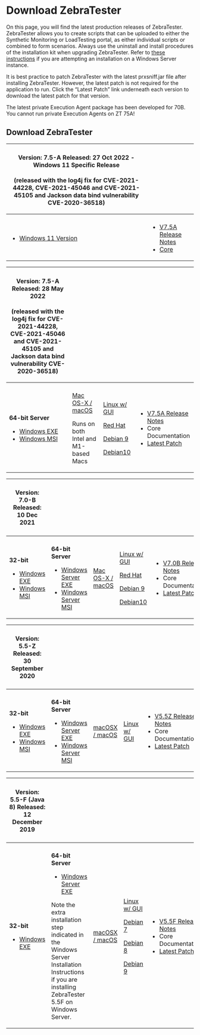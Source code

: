 # Download ZebraTester

On this page, you will find the latest production releases of ZebraTester. ZebraTester allows you to create scripts that can be uploaded to either the Synthetic Monitoring or LoadTesting portal, as either individual scripts or combined to form scenarios. Always use the uninstall and install procedures of the installation kit when upgrading ZebraTester. Refer to [these instructions](https://apica-kb.atlassian.net/wiki/spaces/DAZT/pages/1762033665) if you are attempting an installation on a Windows Server instance.

It is best practice to patch ZebraTester with the latest prxsniff.jar file after installing ZebraTester. However, the latest patch is not required for the application to run. Click the “Latest Patch” link underneath each version to download the latest patch for that version.

The latest private Execution Agent package has been developed for 70B. You cannot run private Execution Agents on ZT 75A!

## Download ZebraTester <a href="#downloadzebratester-downloadzebratester" id="downloadzebratester-downloadzebratester"></a>

| <h4 id="downloadzebratester-version-7.5-areleased-27oct2022-windows11specificrelease">Version: 7.5-A Released: 27 Oct 2022 - Windows 11 Specific Release</h4><p>(released with the log4j fix for CVE-2021-44228, CVE-2021-45046 and CVE-2021-45105 and Jackson data bind vulnerability CVE-2020-36518)</p> |                                                                                                                                                                                                                                                                    |
| ---------------------------------------------------------------------------------------------------------------------------------------------------------------------------------------------------------------------------------------------------------------------------------------------------------- | ------------------------------------------------------------------------------------------------------------------------------------------------------------------------------------------------------------------------------------------------------------------ |
|                                                                                                                                                                                                                                                                                                            |                                                                                                                                                                                                                                                                    |
| <ul><li><a href="https://apica-packages.s3.eu-central-1.amazonaws.com/current/zebratester/7.5A/kit/win11/ZBA75A64.exe">Windows 11 Version</a></li></ul>                                                                                                                                                    | <ul><li><a href="https://apica-packages.s3.eu-central-1.amazonaws.com/current/zebratester/docs/75A/ZebraTesterReleaseNotes_V75A.pdf">V7.5A Release Notes</a></li><li><a href="https://apica-kb.atlassian.net/wiki/spaces/DAZT/pages/2073853953">Core</a></li></ul> |

| <h4 id="downloadzebratester-version-7.5-areleased-28may2022">Version: 7.5-A Released: 28 May 2022</h4><p>(released with the log4j fix for CVE-2021-44228, CVE-2021-45046 and CVE-2021-45105 and Jackson data bind vulnerability CVE-2020-36518)<br></p>                                                          |                                                                                                                                                                               |                                                                                                                                                                                                                                                                                                                                                                                                                                                                                                                                                                                    |                                                                                                                                                                                                                                                                                                                                         |
| ---------------------------------------------------------------------------------------------------------------------------------------------------------------------------------------------------------------------------------------------------------------------------------------------------------------- | ----------------------------------------------------------------------------------------------------------------------------------------------------------------------------- | ---------------------------------------------------------------------------------------------------------------------------------------------------------------------------------------------------------------------------------------------------------------------------------------------------------------------------------------------------------------------------------------------------------------------------------------------------------------------------------------------------------------------------------------------------------------------------------- | --------------------------------------------------------------------------------------------------------------------------------------------------------------------------------------------------------------------------------------------------------------------------------------------------------------------------------------- |
|                                                                                                                                                                                                                                                                                                                  |                                                                                                                                                                               |                                                                                                                                                                                                                                                                                                                                                                                                                                                                                                                                                                                    |                                                                                                                                                                                                                                                                                                                                         |
| <p><strong>64-bit Server</strong></p><ul><li><a href="https://apica-packages.s3.eu-central-1.amazonaws.com/current/zebratester/7.5A/kit/ZBA75A64.exe">Windows EXE</a></li><li><a href="https://apica-packages.s3.eu-central-1.amazonaws.com/current/zebratester/7.5A/kit/ZBA75A64.msi">Windows MSI</a></li></ul> | <p><a href="https://apica-packages.s3.eu-central-1.amazonaws.com/current/zebratester/7.5A/kit/ZBA75A.zip">Mac OS-X / macOS</a></p><p>Runs on both Intel and M1-based Macs</p> | <p><a href="https://apica-packages.s3.eu-central-1.amazonaws.com/current/zebratester/7.5A/kit/ZBA75A.bin">Linux w/ GUI</a></p><p><a href="https://apica-packages.s3.eu-central-1.amazonaws.com/current/zebratester/7.5A/el/7/zebratester-7.5A-0.el7.x86_64.rpm">Red Hat</a></p><p><a href="https://apica-packages.s3.eu-central-1.amazonaws.com/current/zebratester/7.5A/debian/9/zebratester_7.5A-0_amd64.deb">Debian 9</a></p><p><a href="https://apica-packages.s3.eu-central-1.amazonaws.com/current/zebratester/7.5A/debian/10/zebratester_7.5A-0_amd64.deb">Debian10</a></p> | <ul><li><a href="https://apica-packages.s3.eu-central-1.amazonaws.com/current/zebratester/docs/75A/ZebraTesterReleaseNotes_V75A.pdf">V7.5A Release Notes</a></li><li>Core Documentation</li><li><a href="https://apica-packages.s3.eu-central-1.amazonaws.com/current/zebratester/7.5A/patch/2/prxsniff.jar">Latest Patch</a></li></ul> |

| <h4 id="downloadzebratester-version-7.0-breleased-10dec2021">Version: 7.0-B Released: 10 Dec 2021</h4>                                                                                                                                                                                                |                                                                                                                                                                                                                                                                                                                                |                                                                                                                  |                                                                                                                                                                                                                                                                                                                                                                                                                                                                                                                                                                                       |                                                                                                                                                                                                                                                                                                                                          |
| ----------------------------------------------------------------------------------------------------------------------------------------------------------------------------------------------------------------------------------------------------------------------------------------------------- | ------------------------------------------------------------------------------------------------------------------------------------------------------------------------------------------------------------------------------------------------------------------------------------------------------------------------------ | ---------------------------------------------------------------------------------------------------------------- | ------------------------------------------------------------------------------------------------------------------------------------------------------------------------------------------------------------------------------------------------------------------------------------------------------------------------------------------------------------------------------------------------------------------------------------------------------------------------------------------------------------------------------------------------------------------------------------- | ---------------------------------------------------------------------------------------------------------------------------------------------------------------------------------------------------------------------------------------------------------------------------------------------------------------------------------------- |
|                                                                                                                                                                                                                                                                                                       |                                                                                                                                                                                                                                                                                                                                |                                                                                                                  |                                                                                                                                                                                                                                                                                                                                                                                                                                                                                                                                                                                       |                                                                                                                                                                                                                                                                                                                                          |
| <p><strong>32-bit</strong></p><ul><li><a href="https://apica-packages.s3.eu-central-1.amazonaws.com/current/zebratester/7.0B/kit/ZBA70B.exe">Windows EXE</a></li><li><a href="https://apica-packages.s3.eu-central-1.amazonaws.com/current/zebratester/7.0B/kit/ZBA70B.msi">Windows MSI</a></li></ul> | <p><strong>64-bit Server</strong></p><ul><li><a href="https://apica-packages.s3.eu-central-1.amazonaws.com/current/zebratester/7.0B/kit/ZBA70B64.exe">Windows Server EXE</a></li><li><a href="https://apica-packages.s3.eu-central-1.amazonaws.com/current/zebratester/7.0B/kit/ZBA70B64.msi">Windows Server MSI</a></li></ul> | [Mac OS-X / macOS](https://apica-packages.s3.eu-central-1.amazonaws.com/current/zebratester/7.0B/kit/ZBA70B.zip) | <p><a href="https://apica-packages.s3.eu-central-1.amazonaws.com/current/zebratester/7.0B/kit/ZBA70B.bin">Linux w/ GUI</a></p><p><a href="https://apica-packages.s3.eu-central-1.amazonaws.com/current/zebratester/7.0B/el/7/zebratester-7.0B-13.el7.x86_64.rpm">Red Hat</a></p><p><a href="https://apica-packages.s3.eu-central-1.amazonaws.com/current/zebratester/7.0B/debian/9/zebratester_7.0B-13_amd64.deb">Debian 9</a></p><p><a href="https://apica-packages.s3.eu-central-1.amazonaws.com/current/zebratester/7.0B/debian/10/zebratester_7.0B-13_amd64.deb">Debian10</a></p> | <ul><li><a href="https://apica-packages.s3.eu-central-1.amazonaws.com/current/zebratester/docs/70B/ZebraTesterReleaseNotes_V70B.pdf">V7.0B Release Notes</a></li><li>Core Documentation</li><li><a href="https://apica-packages.s3.eu-central-1.amazonaws.com/current/zebratester/7.0B/patch/14/prxsniff.jar">Latest Patch</a></li></ul> |

| <h4 id="downloadzebratester-version-5.5-zreleased-30september2020">Version: 5.5-Z Released: 30 September 2020</h4>                                                                                                                                                                                    |                                                                                                                                                                                                                                                                                                                                |                                                                                                                |                                                                                                              |                                                                                                                                                                                                                                                                                                                                        |
| ----------------------------------------------------------------------------------------------------------------------------------------------------------------------------------------------------------------------------------------------------------------------------------------------------- | ------------------------------------------------------------------------------------------------------------------------------------------------------------------------------------------------------------------------------------------------------------------------------------------------------------------------------ | -------------------------------------------------------------------------------------------------------------- | ------------------------------------------------------------------------------------------------------------ | -------------------------------------------------------------------------------------------------------------------------------------------------------------------------------------------------------------------------------------------------------------------------------------------------------------------------------------- |
|                                                                                                                                                                                                                                                                                                       |                                                                                                                                                                                                                                                                                                                                |                                                                                                                |                                                                                                              |                                                                                                                                                                                                                                                                                                                                        |
| <p><strong>32-bit</strong></p><ul><li><a href="https://apica-packages.s3.eu-central-1.amazonaws.com/current/zebratester/5.5Z/kit/ZBA55Z.exe">Windows EXE</a></li><li><a href="https://apica-packages.s3.eu-central-1.amazonaws.com/current/zebratester/5.5Z/kit/ZBA55Z.msi">Windows MSI</a></li></ul> | <p><strong>64-bit Server</strong></p><ul><li><a href="https://apica-packages.s3.eu-central-1.amazonaws.com/current/zebratester/5.5Z/kit/ZBA55Z64.exe">Windows Server EXE</a></li><li><a href="https://apica-packages.s3.eu-central-1.amazonaws.com/current/zebratester/5.5Z/kit/ZBA55Z64.msi">Windows Server MSI</a></li></ul> | [macOSX / macOS](https://apica-packages.s3.eu-central-1.amazonaws.com/current/zebratester/5.5Z/kit/ZBA55Z.zip) | [Linux w/ GUI](https://apica-packages.s3.eu-central-1.amazonaws.com/current/zebratester/5.5Z/kit/ZBA55Z.bin) | <ul><li><a href="https://apica-packages.s3.eu-central-1.amazonaws.com/current/zebratester/docs/55Z/ZebraTesterReleaseNotesV55Z.pdf">V5.5Z Release Notes</a></li><li>Core Documentation</li><li><a href="https://apica-packages.s3.eu-central-1.amazonaws.com/current/zebratester/5.5Z/patch/9/prxsniff.jar">Latest Patch</a></li></ul> |

| <h4 id="downloadzebratester-version-5.5-f-java8-released-12december2019">Version: 5.5-F (Java 8) Released: 12 December 2019</h4>                                               |                                                                                                                                                                                                                                                                                                                                                           |                                                                                                                        |                                                                                                                                                                                                                                                                                                                                                                                                                                                                                                                                                                                                                            |                                                                                                                                                                                                                                                                                                                                         |
| ------------------------------------------------------------------------------------------------------------------------------------------------------------------------------ | --------------------------------------------------------------------------------------------------------------------------------------------------------------------------------------------------------------------------------------------------------------------------------------------------------------------------------------------------------- | ---------------------------------------------------------------------------------------------------------------------- | -------------------------------------------------------------------------------------------------------------------------------------------------------------------------------------------------------------------------------------------------------------------------------------------------------------------------------------------------------------------------------------------------------------------------------------------------------------------------------------------------------------------------------------------------------------------------------------------------------------------------- | --------------------------------------------------------------------------------------------------------------------------------------------------------------------------------------------------------------------------------------------------------------------------------------------------------------------------------------- |
|                                                                                                                                                                                |                                                                                                                                                                                                                                                                                                                                                           |                                                                                                                        |                                                                                                                                                                                                                                                                                                                                                                                                                                                                                                                                                                                                                            |                                                                                                                                                                                                                                                                                                                                         |
| <p><strong>32-bit</strong></p><ul><li><a href="https://apica-packages.s3.eu-central-1.amazonaws.com/current/zebratester/5.5F~java8/kit/ZBA55FJ8.exe">Windows EXE</a></li></ul> | <p><strong>64-bit Server</strong></p><ul><li><a href="https://apica-packages.s3.eu-central-1.amazonaws.com/current/zebratester/5.5F~java8/kit/ZBA55F64J8.exe">Windows Server EXE</a></li></ul><p>Note the extra installation step indicated in the Windows Server Installation Instructions if you are installing ZebraTester 5.5F on Windows Server.</p> | [macOSX / macOS](https://apica-packages.s3.eu-central-1.amazonaws.com/current/zebratester/5.5F~java8/kit/ZBA55FJ8.zip) | <p><a href="https://apica-packages.s3.eu-central-1.amazonaws.com/current/zebratester/5.5F~java8/kit/ZBA55FJ8.bin">Linux w/ GUI</a></p><p><a href="https://apica-packages.s3.eu-central-1.amazonaws.com/current/zebratester/5.5F~java8/debian/zebratester_5.5F~java8-14_amd64.deb">Debian 7</a></p><p><a href="https://apica-packages.s3.eu-central-1.amazonaws.com/current/zebratester/5.5F~java8/debian/zebratester_5.5F~java8-14_amd64.deb">Debian 8</a></p><p><a href="https://apica-packages.s3.eu-central-1.amazonaws.com/current/zebratester/5.5F~java8/debian/zebratester_5.5F~java8-14_amd64.deb">Debian 9</a></p> | <ul><li><a href="https://apica-packages.s3.eu-central-1.amazonaws.com/current/zebratester/docs/55F/ZebraTesterReleaseNotesV55F.pdf">V5.5F Release Notes</a></li><li>Core Documentation</li><li><a href="https://apica-packages.s3.eu-central-1.amazonaws.com/current/zebratester/5.5F/patch/32/prxsniff.jar">Latest Patch</a></li></ul> |
